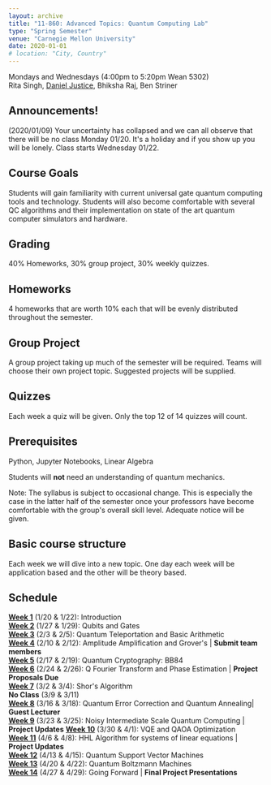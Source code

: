 ```yaml
---
layout: archive
title: "11-860: Advanced Topics: Quantum Computing Lab"
type: "Spring Semester"
venue: "Carnegie Mellon University"
date: 2020-01-01
# location: "City, Country"
---
```


Mondays and Wednesdays (4:00pm to 5:20pm Wean 5302)   
Rita Singh, [Daniel Justice](https://thequantumturtle.github.io/), Bhiksha Raj, Ben Striner

## Announcements!

(2020/01/09) Your uncertainty has collapsed and we can all observe that there will be no class Monday 01/20. It's a holiday and if you show up you will be lonely. Class starts Wednesday 01/22. 

## Course Goals
Students will gain familiarity with current universal gate quantum computing tools and technology. Students will also become comfortable with several QC algorithms and their implementation on state of the art quantum computer simulators and hardware. 

## Grading
40% Homeworks, 30% group project, 30% weekly quizzes.

## Homeworks
4 homeworks that are worth 10% each that will be evenly distributed throughout the semester.

## Group Project
A group project taking up much of the semester will be required. Teams will choose their own project topic. Suggested projects will be supplied.

## Quizzes
Each week a quiz will be given. Only the top 12 of 14 quizzes will count.

## Prerequisites
Python, Jupyter Notebooks, Linear Algebra

Students will **not** need an understanding of quantum mechanics.


Note: The syllabus is subject to occasional change. This is especially the case in the latter half of the semester once your professors have become comfortable with the group's overall skill level. Adequate notice will be given.


## Basic course structure

Each week we will dive into a new topic. One day each week will be application based and the other will be theory based. 


## Schedule
[**Week 1**](/courses/2020-Spring-11860/syllabus/1-Introduction) (1/20 & 1/22): Introduction  
[**Week 2**](/courses/2020-Spring-11860/syllabus/2-One-Qbit-Two-Qbit) (1/27 & 1/29): Qubits and Gates  
[**Week 3**](/courses/2020-Spring-11860/syllabus/3-Teleportation-Plus-Math) (2/3 & 2/5): Quantum Teleportation and Basic Arithmetic  
[**Week 4**](/courses/2020-Spring-11860/syllabus/4-Amp-Amp-Grovers) (2/10 & 2/12): Amplitude Amplification and Grover's  | **Submit team members**   
[**Week 5**](/courses/2020-Spring-11860/syllabus/5-Cryptography) (2/17 & 2/19): Quantum Cryptography: BB84  
[**Week 6**](/courses/2020-Spring-11860/syllabus/6-QFT-PhaseEstimation) (2/24 & 2/26): Q Fourier Transform and Phase Estimation | **Project Proposals Due**  
[**Week 7**](/courses/2020-Spring-11860/syllabus/7-Shors) (3/2 & 3/4): Shor's Algorithm  
**No Class** (3/9 & 3/11)   
[**Week 8**](/courses/2020-Spring-11860/syllabus/8-ErrorCorrection) (3/16 & 3/18): Quantum Error Correction and Quantum Annealing| **Guest Lecturer**   
[**Week 9**](/courses/2020-Spring-11860/syllabus/9-NISQ) (3/23 & 3/25): Noisy Intermediate Scale Quantum Computing  | **Project Updates**
[**Week 10**](/courses/2020-Spring-11860/syllabus/10-VQE-QAOA) (3/30 & 4/1): VQE and QAOA Optimization  
[**Week 11**](/courses/2020-Spring-11860/syllabus/11-HHL) (4/6 & 4/8): HHL Algorithm for systems of linear equations | **Project Updates**  
[**Week 12**](/courses/2020-Spring-11860/syllabus/12-QSVM) (4/13 & 4/15): Quantum Support Vector Machines   
[**Week 13**](/courses/2020-Spring-11860/syllabus/13-Boltzmann) (4/20 & 4/22): Quantum Boltzmann Machines   
[**Week 14**](/courses/2020-Spring-11860/syllabus/14-GoingForward) (4/27 & 4/29): Going Forward | **Final Project Presentations**

<!-- *Schedule with assignments, readings, etc. can be found [here](schedule)* -->